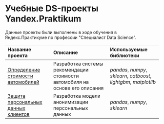 # Учебные DS-проекты Yandex.Praktikum

Данные проекты были выполнены в ходе обучения в Яндекс.Практикуме по профессии "Специалист Data Science".

| Название проекта | Описание | Используемые библиотеки | 
| :---------------------- | :---------------------- | :-------------------------------------------------- |
| [Определение стоимости автомобилей](Car_price) | Разработка системы рекомендации стоимости автомобиля на основе его описания|  *pandas*, *numpy*, *sklearn*, *catboost*, *lightgbm*, *matplotlib* |
| [Защита персональных данных клиентов](Client_data) | Разработка модели анонимизации персональных данных|   *pandas*, *numpy*, *sklearn* |
